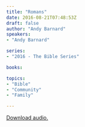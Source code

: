 ```yaml
---
title: "Romans"
date: 2016-08-21T07:48:53Z
draft: false
author: "Andy Barnard"
speakers:
- "Andy Barnard"

series:
- "2016 - The Bible Series"

books:

topics:
- "Bible"
- "Community"
- "Family"

---
```

[Download audio.](https://s3-eu-west-1.amazonaws.com/renownchurch/sermons/2016/08/2016-08-21_Romans_LQ.mp3)